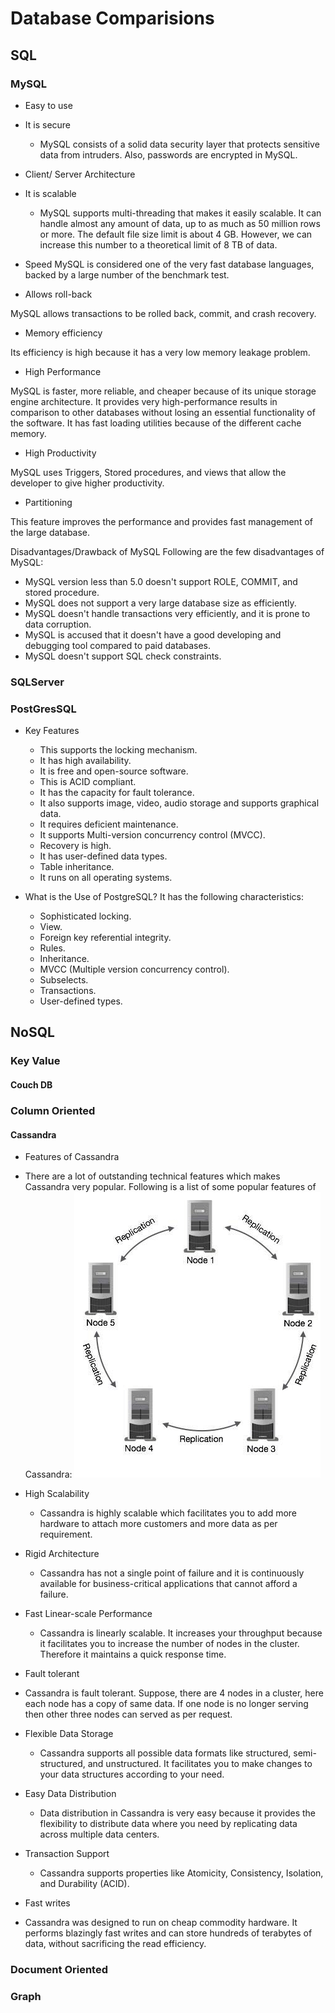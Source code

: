 # Database Comparisions

## SQL
### MySQL

* Easy to use
* It is secure
  * MySQL consists of a solid data security layer that protects sensitive data from intruders. Also, passwords are encrypted in MySQL.
* Client/ Server Architecture
* It is scalable
  * MySQL supports multi-threading that makes it easily scalable. It can handle almost any amount of data, up to as much as 50 million rows or more. The default file size limit is about 4 GB. However, we can increase this number to a theoretical limit of 8 TB of data.

* Speed
MySQL is considered one of the very fast database languages, backed by a large number of the benchmark test.

* Allows roll-back

MySQL allows transactions to be rolled back, commit, and crash recovery.

* Memory efficiency

Its efficiency is high because it has a very low memory leakage problem.

* High Performance

MySQL is faster, more reliable, and cheaper because of its unique storage engine architecture. It provides very high-performance results in comparison to other databases without losing an essential functionality of the software. It has fast loading utilities because of the different cache memory.

* High Productivity

MySQL uses Triggers, Stored procedures, and views that allow the developer to give higher productivity.

* Partitioning

This feature improves the performance and provides fast management of the large database.

Disadvantages/Drawback of MySQL
Following are the few disadvantages of MySQL:

* MySQL version less than 5.0 doesn't support ROLE, COMMIT, and stored procedure.
* MySQL does not support a very large database size as efficiently.
* MySQL doesn't handle transactions very efficiently, and it is prone to data corruption.
* MySQL is accused that it doesn't have a good developing and debugging tool compared to paid databases.
* MySQL doesn't support SQL check constraints.
### SQLServer
### PostGresSQL
* Key Features
  * This supports the locking mechanism.
  * It has high availability.
  * It is free and open-source software.
  * This is ACID compliant.
  * It has the capacity for fault tolerance.
  * It also supports image, video, audio storage and supports graphical data.
  * It requires deficient maintenance.
  * It supports Multi-version concurrency control (MVCC).
  * Recovery is high.
  * It has user-defined data types.
  * Table inheritance.
  * It runs on all operating systems.

* What is the Use of PostgreSQL?
It has the following characteristics:

  * Sophisticated locking.
  * View.
  * Foreign key referential integrity.
  * Rules.
  * Inheritance.
  * MVCC (Multiple version concurrency control).
  * Subselects.
  * Transactions.
  * User-defined types.

## NoSQL
### Key Value
#### Couch DB
### Column Oriented
#### Cassandra
* Features of Cassandra
 * There are a lot of outstanding technical features which makes Cassandra very popular. Following is a list of some popular features of Cassandra:
 ![Architechture](Gossip.PNG)
 * High Scalability
    * Cassandra is highly scalable which facilitates you to add more hardware to attach more customers and more data as per requirement.

 * Rigid Architecture
   * Cassandra has not a single point of failure and it is continuously available for business-critical applications that cannot afford a failure.

* Fast Linear-scale Performance
  * Cassandra is linearly scalable. It increases your throughput because it facilitates you to increase the number of nodes in the cluster. Therefore it maintains a quick response time.

* Fault tolerant
 * Cassandra is fault tolerant. Suppose, there are 4 nodes in a cluster, here each node has a copy of same data. If one node is no longer serving then other three nodes can served as per request.

* Flexible Data Storage
  * Cassandra supports all possible data formats like structured, semi-structured, and unstructured. It facilitates you to make changes to your data structures according to your need.

* Easy Data Distribution
  * Data distribution in Cassandra is very easy because it provides the flexibility to distribute data where you need by replicating data across multiple data centers.

* Transaction Support
  * Cassandra supports properties like Atomicity, Consistency, Isolation, and Durability (ACID).

* Fast writes
 * Cassandra was designed to run on cheap commodity hardware. It performs blazingly fast writes and can store hundreds of terabytes of data, without sacrificing the read efficiency.


### Document Oriented
### Graph

